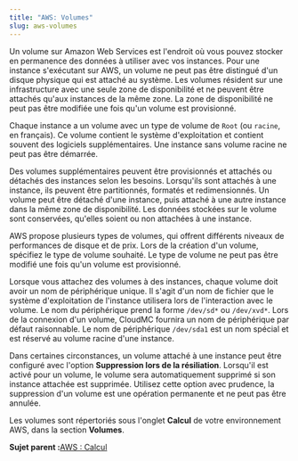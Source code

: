 ```yaml
---
title: "AWS: Volumes"
slug: aws-volumes
---
```



Un volume sur Amazon Web Services est l'endroit où vous pouvez stocker en permanence des données à utiliser avec vos instances. Pour une instance s'exécutant sur AWS, un volume ne peut pas être distingué d'un disque physique qui est attaché au système. Les volumes résident sur une infrastructure avec une seule zone de disponibilité et ne peuvent être attachés qu'aux instances de la même zone. La zone de disponibilité ne peut pas être modifiée une fois qu'un volume est provisionné.

Chaque instance a un volume avec un type de volume de `Root` (ou `racine`, en français). Ce volume contient le système d'exploitation et contient souvent des logiciels supplémentaires. Une instance sans volume racine ne peut pas être démarrée.

Des volumes supplémentaires peuvent être provisionnés et attachés ou détachés des instances selon les besoins. Lorsqu'ils sont attachés à une instance, ils peuvent être partitionnés, formatés et redimensionnés. Un volume peut être détaché d'une instance, puis attaché à une autre instance dans la même zone de disponibilité. Les données stockées sur le volume sont conservées, qu'elles soient ou non attachées à une instance.

AWS propose plusieurs types de volumes, qui offrent différents niveaux de performances de disque et de prix. Lors de la création d'un volume, spécifiez le type de volume souhaité. Le type de volume ne peut pas être modifié une fois qu'un volume est provisionné.

Lorsque vous attachez des volumes à des instances, chaque volume doit avoir un nom de périphérique unique. Il s'agit d'un nom de fichier que le système d'exploitation de l'instance utilisera lors de l'interaction avec le volume. Le nom du périphérique prend la forme `/dev/sd*` ou `/dev/xvd*`. Lors de la connexion d'un volume, CloudMC fournira un nom de périphérique par défaut raisonnable. Le nom de périphérique `/dev/sda1` est un nom spécial et est réservé au volume racine d'une instance.

Dans certaines circonstances, un volume attaché à une instance peut être configuré avec l'option **Suppression lors de la résiliation**. Lorsqu'il est activé pour un volume, le volume sera automatiquement supprimé si son instance attachée est supprimée. Utilisez cette option avec prudence, la suppression d'un volume est une opération permanente et ne peut pas être annulée.

Les volumes sont répertoriés sous l'onglet **Calcul** de votre environnement AWS, dans la section **Volumes**.

**Sujet parent :**[AWS : Calcul](aws-compute.md)

